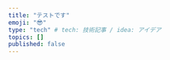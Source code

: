 ```yaml
---
title: "テストです"
emoji: "😎"
type: "tech" # tech: 技術記事 / idea: アイデア
topics: []
published: false
---
```

